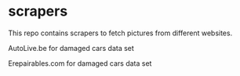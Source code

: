 # scrapers



This repo contains scrapers to fetch pictures from different websites.

AutoLive.be for damaged cars data set

Erepairables.com for damaged cars data set
